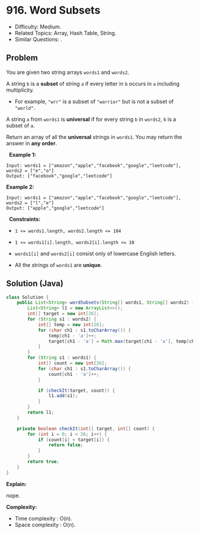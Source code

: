 # 916. Word Subsets

- Difficulty: Medium.
- Related Topics: Array, Hash Table, String.
- Similar Questions: .

## Problem

You are given two string arrays ```words1``` and ```words2```.

A string ```b``` is a **subset** of string ```a``` if every letter in ```b``` occurs in ```a``` including multiplicity.


	
- For example, ```"wrr"``` is a subset of ```"warrior"``` but is not a subset of ```"world"```.


A string ```a``` from ```words1``` is **universal** if for every string ```b``` in ```words2```, ```b``` is a subset of ```a```.

Return an array of all the **universal** strings in ```words1```. You may return the answer in **any order**.

 
**Example 1:**

```
Input: words1 = ["amazon","apple","facebook","google","leetcode"], words2 = ["e","o"]
Output: ["facebook","google","leetcode"]
```

**Example 2:**

```
Input: words1 = ["amazon","apple","facebook","google","leetcode"], words2 = ["l","e"]
Output: ["apple","google","leetcode"]
```

 
**Constraints:**


	
- ```1 <= words1.length, words2.length <= 104```
	
- ```1 <= words1[i].length, words2[i].length <= 10```
	
- ```words1[i]``` and ```words2[i]``` consist only of lowercase English letters.
	
- All the strings of ```words1``` are **unique**.



## Solution (Java)

```java
class Solution {
    public List<String> wordSubsets(String[] words1, String[] words2) {
        List<String> l1 = new ArrayList<>();
        int[] target = new int[26];
        for (String s1 : words2) {
            int[] temp = new int[26];
            for (char ch1 : s1.toCharArray()) {
                temp[ch1 - 'a']++;
                target[ch1 - 'a'] = Math.max(target[ch1 - 'a'], temp[ch1 - 'a']);
            }
        }
        for (String s1 : words1) {
            int[] count = new int[26];
            for (char ch1 : s1.toCharArray()) {
                count[ch1 - 'a']++;
            }

            if (checkIt(target, count)) {
                l1.add(s1);
            }
        }
        return l1;
    }

    private boolean checkIt(int[] target, int[] count) {
        for (int i = 0; i < 26; i++) {
            if (count[i] < target[i]) {
                return false;
            }
        }
        return true;
    }
}
```

**Explain:**

nope.

**Complexity:**

* Time complexity : O(n).
* Space complexity : O(n).
